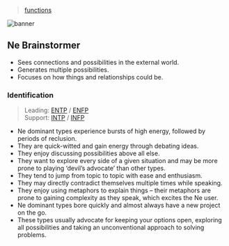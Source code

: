 > [functions](./)

![banner](/mbti/photos/banner.png)

## Ne Brainstormer  

* Sees connections and possibilities in the external world.
* Generates multiple possibilities.
* Focuses on how things and relationships could be.

### Identification

> Leading: [ENTP](/mbti/types/entp) / [ENFP](/mbti/types/enfp)  
> Support: [INTP](/mbti/types/intp) / [INFP](/mbti/types/infp)

* Ne dominant types experience bursts of high energy, followed by periods of reclusion.
* They are quick-witted and gain energy through debating ideas.
* They enjoy discussing possibilities above all else.
* They want to explore every side of a given situation and may be more prone to playing ‘devil’s advocate’ than other types.
* They tend to jump from topic to topic with ease and enthusiasm.
* They may directly contradict themselves multiple times while speaking.
* They enjoy using metaphors to explain things – their metaphors are prone to gaining complexity as they speak, which excites the Ne user.
* Ne dominant types bore quickly and almost always have a new project on the go.
* These types usually advocate for keeping your options open, exploring all possibilities and taking an unconventional approach to solving problems.
